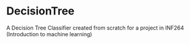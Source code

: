 # DecisionTree
A Decision Tree Classifier created from scratch for a project in INF264 (Introduction to machine learning)
